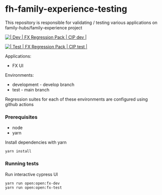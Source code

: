 # fh-family-experience-testing

This repository is responsible for validating / testing various applications on family-hubs/family-experience project

[![ | Dev | FX Regression Pack | CIP dev |](https://github.com/DFE-Digital/fh-family-experience-testing/actions/workflows/fx-dev-regression.yml/badge.svg)](https://github.com/DFE-Digital/fh-family-experience-testing/actions/workflows/fx-dev-regression.yml)

[![| Test | FX Regression Pack | CIP test |](https://github.com/DFE-Digital/fh-family-experience-testing/actions/workflows/fx-test-regression.yml/badge.svg)](https://github.com/DFE-Digital/fh-family-experience-testing/actions/workflows/fx-test-regression.yml)

Applications:

- FX UI

Environments:

- development - develop branch
- test - main branch

Regression suites for each of these environments are configured using github actions

### Prerequisites

- node
- yarn 

Install dependencies with yarn

```shell
yarn install
```

### Running tests

Run interactive cypress UI

```shell
yarn run open:open:fx-dev
yarn run open:open:fx-test
```